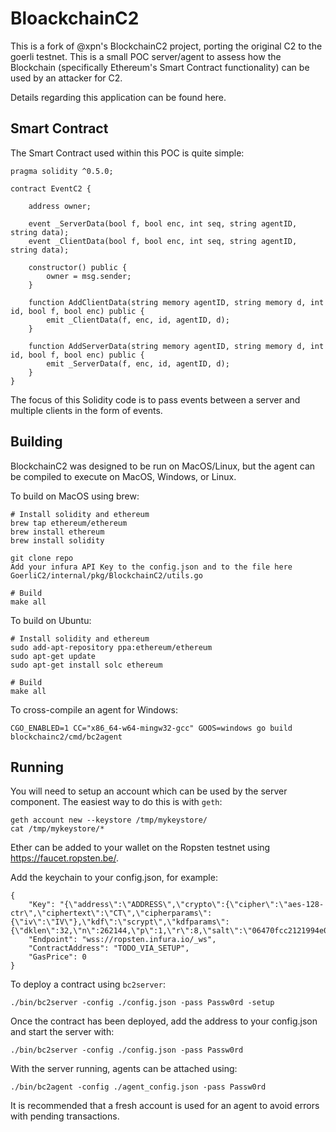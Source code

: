# BloackchainC2

This is a fork of @xpn's BlockchainC2 project, porting the original C2 to the goerli testnet. This is a small POC server/agent to assess how the Blockchain (specifically Ethereum's Smart Contract functionality) can be used by an attacker for C2.

Details regarding this application can be found here.

## Smart Contract

The Smart Contract used within this POC is quite simple:

```
pragma solidity ^0.5.0;

contract EventC2 {

    address owner;

    event _ServerData(bool f, bool enc, int seq, string agentID, string data);
    event _ClientData(bool f, bool enc, int seq, string agentID, string data);

    constructor() public {
        owner = msg.sender;
    }
    
    function AddClientData(string memory agentID, string memory d, int id, bool f, bool enc) public {
        emit _ClientData(f, enc, id, agentID, d);
    }

    function AddServerData(string memory agentID, string memory d, int id, bool f, bool enc) public {
        emit _ServerData(f, enc, id, agentID, d);
    }
}
```

The focus of this Solidity code is to pass events between a server and multiple clients in the form of events. 

## Building

BlockchainC2 was designed to be run on MacOS/Linux, but the agent can be compiled to execute on MacOS, Windows, or Linux.

To build on MacOS using brew:

```
# Install solidity and ethereum
brew tap ethereum/ethereum
brew install ethereum
brew install solidity

git clone repo
Add your infura API Key to the config.json and to the file here GoerliC2/internal/pkg/BlockchainC2/utils.go

# Build
make all
```

To build on Ubuntu:

```
# Install solidity and ethereum
sudo add-apt-repository ppa:ethereum/ethereum
sudo apt-get update
sudo apt-get install solc ethereum

# Build  
make all
```

To cross-compile an agent for Windows:

```
CGO_ENABLED=1 CC="x86_64-w64-mingw32-gcc" GOOS=windows go build blockchainc2/cmd/bc2agent
```

## Running

You will need to setup an account which can be used by the server component. The easiest way to do this is with `geth`:

```
geth account new --keystore /tmp/mykeystore/
cat /tmp/mykeystore/*
```

Ether can be added to your wallet on the Ropsten testnet using https://faucet.ropsten.be/.

Add the keychain to your config.json, for example:

```
{
	"Key": "{\"address\":\"ADDRESS\",\"crypto\":{\"cipher\":\"aes-128-ctr\",\"ciphertext\":\"CT\",\"cipherparams\":{\"iv\":\"IV\"},\"kdf\":\"scrypt\",\"kdfparams\":{\"dklen\":32,\"n\":262144,\"p\":1,\"r\":8,\"salt\":\"06470fcc2121994e014f85e5ab9cdb3714c76b873a1f1186c3e623e87abc4a7a\"},\"mac\":\"SALT\"},\"id\":\"ID\",\"version\":3}",
	"Endpoint": "wss://ropsten.infura.io/_ws",
	"ContractAddress": "TODO_VIA_SETUP",
	"GasPrice": 0
}
```

To deploy a contract using `bc2server`:

```
./bin/bc2server -config ./config.json -pass Passw0rd -setup
```

Once the contract has been deployed, add the address to your config.json and start the server with:

```
./bin/bc2server -config ./config.json -pass Passw0rd
```

With the server running, agents can be attached using:

```
./bin/bc2agent -config ./agent_config.json -pass Passw0rd
```

It is recommended that a fresh account is used for an agent to avoid errors with pending transactions.
